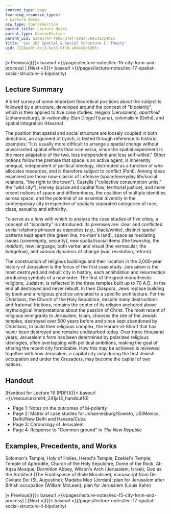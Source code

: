 ```yaml
---
content_type: page
learning_resource_types:
- Lecture Notes
ocw_type: CourseSection
parent_title: Lecture Notes
parent_type: CourseSection
parent_uid: a3d91747-fe05-37ef-d9d2-3e93312c4b95
title: 'Lec 16: Spatial & Social Structure I: Theory'
uid: 7228ae0f-8c13-6e33-9f10-a04ee8a620fc
---
```


[« Previous]({{< baseurl >}}/pages/lecture-notes/lec-15-city-form-and-process) | [Next »]({{< baseurl >}}/pages/lecture-notes/lec-17-spatial-social-structure-ii-bipolarity)

Lecture Summary
---------------

A brief survey of some important theoretical positions about the subject is followed by a structure, developed around the concept of "bipolarity", which is then applied to five case studies: religion (Jerusalem), _apartheid_ (Johannesburg), bi-nationality (San Diego/Tijuana), colonialism (Delhi), and spatial integration (Havana).

The position that spatial and social structure are loosely coupled in both directions, an argument of Lynch, is tested through reference to historic examples: "It is usually more difficult to arrange a spatial change without unwarranted spatial effects than vice versa, since the spatial experiment is the more adaptable of the two, less independent and less self-willed." Other notions follow the premise that space is an active agent, is inherently unequal, independent of political ideology, distributed as a function of who allocates resources, and is therefore subject to conflict (Pahl). Among ideas examined are those now-classic of Lefebvre (space/everyday life/social relations, "the right to the town"), Castells ("collective consumption units," the "wild city"), Harvey (space and capital flow, territorial justice), and more recent notions of space and differentness, the coalition of multiple identities across space, and the potential of an essential diversity in the contemporary city irrespective of spatially separated categories of race, class, sexuality and ethnicity.

To serve as a lens with which to analyze the case studies of five cities, a concept of "bipolarity" is introduced. Its premises are: clear and conflicted social relations phrased as opposites (_e.g._, black/white), distinct spatial patterns kept apart (the green line, no-man's land), space as mediating issues (sovereignty, security), new spatial/social items (the township, the _maidan_), new language, both verbal and visual (the vernacular, the _bungalow_), and various dynamics of change (war, revolution, reform).

The construction of religious buildings and their location in the 3,000-year history of Jerusalem is the focus of the first case study. Jerusalem is the most destroyed and rebuilt city in history, each annihilation and resurrection producing symbols of a new order. The first of the great monotheistic religions, Judaism, is reflected in the three temples built up to 70 A.D., in the end all destroyed and never rebuilt. In their Diaspora, Jews replace building by book and a religious practice unrelated to a specific architecture. For the Christians, the Church of the Holy Sepulchre, despite many destructions and fraternal frictions, remains the center of its religion anchored above mythological interpretations about the passion of Christ. The most recent of religious immigrants to Jerusalem, Islam, chooses the site of the Jewish temples, destroyed over 500 years before and since kept abandoned by Christians, to build their religious complex, the Haram-al-Sharif that has never been destroyed and remains undisturbed today. Over three thousand years, Jerusalem's form has been determined by polarized religious ideologies, often overlapping with political ambitions, making the goal of sharing the recent city formidable. How this may be achieved is reviewed together with how Jerusalem, a capital city only during the first Jewish occupation and under the Crusaders, may become the capital of two nations.

Handout
-------

[Handout for Lecture 16 (PDF)]({{< baseurl >}}/resources/mit4_241js13_handout16)

*   Page 1: Notes on the outcomes of bi-polarity
*   Page 2: Matrix of case studies for Johannesburg/Soweto, US/Mexico, Delhi/New Delhi and Havana/Cuba
*   Page 3: Chronology of Jerusalem
*   Page 4: Response to "Common ground" in _The New Republic_

Examples, Precedents, and Works
-------------------------------

Solomon's Temple, Holy of Holies, Herod's Temple, Ezekiel's Temple, Temple of Aphrodite, Church of the Holy Sepulchre, Dome of the Rock, Al-Aqsa Mosque, Dormition Abbey, Wilson's Arch (Jerusalem, Israel); God as the Architect (The Frontispiece of Bible Moralisee); manuscript from De Civitate Dei (St. Augustine); Madaba Map (Jordan); plan for Jerusalem after British occupation (William McLean); plan for Jerusalem (Louis Kahn)

[« Previous]({{< baseurl >}}/pages/lecture-notes/lec-15-city-form-and-process) | [Next »]({{< baseurl >}}/pages/lecture-notes/lec-17-spatial-social-structure-ii-bipolarity)
